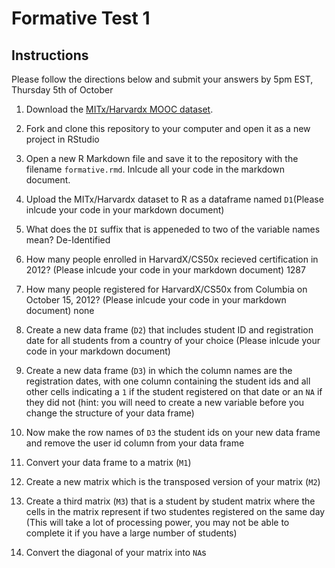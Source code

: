 # Formative Test 1

## Instructions

Please follow the directions below and submit your answers by 5pm EST, Thursday 5th of October

1. Download the [MITx/Harvardx MOOC dataset](https://dataverse.harvard.edu/file.xhtml?fileId=2468954&version=RELEASED&version=.0).

2. Fork and clone this repository to your computer and open it as a new project in RStudio

3. Open a new R Markdown file and save it to the repository with the filename `formative.rmd`. Inlcude all your code in the markdown document.

4. Upload the MITx/Harvardx dataset to R as a dataframe named `D1`(Please inlcude your code in your markdown document)

5. What does the `DI` suffix that is appeneded to two of the variable names mean? De-Identified 

6. How many people enrolled in HarvardX/CS50x recieved certification in 2012? (Please inlcude your code in your markdown document) 1287

7. How many people registered for HarvardX/CS50x from Columbia on October 15, 2012? (Please inlcude your code in your markdown document) none

8. Create a new data frame (`D2`) that includes student ID and registration date for all students from a country of your choice (Please inlcude your code in your markdown document)

9. Create a new data frame (`D3`) in which the column names are the registration dates, with one column containing the student ids and all other cells indicating a `1` if the student registered on that date or an `NA` if they did not (hint: you will need to create a new variable before you change the structure of your data frame)

10. Now make the row names of `D3` the student ids on your new data frame and remove the user id column from your data frame

11. Convert your data frame to a matrix (`M1`)

12. Create a new matrix which is the transposed version of your matrix (`M2`)

13. Create a third matrix (`M3`) that is a student by student matrix where the cells in the matrix represent if two studentes registered on the same day (This will take a lot of processing power, you may not be able to complete it if you have a large number of students)

14. Convert the diagonal of your matrix into `NA`s


